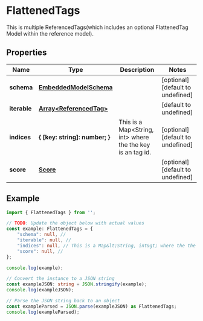 
# FlattenedTags

This is multiple ReferencedTags(which includes an optional FlattenedTag Model within the reference model).

## Properties

Name | Type | Description | Notes
------------ | ------------- | ------------- | -------------
**schema** | [**EmbeddedModelSchema**](EmbeddedModelSchema) |  | [optional] [default to undefined]
**iterable** | [**Array&lt;ReferencedTag&gt;**](ReferencedTag) |  | [default to undefined]
**indices** | **\{ [key: string]: number; \}** | This is a Map&lt;String, int&gt; where the the key is an tag id. | [optional] [default to undefined]
**score** | [**Score**](Score) |  | [optional] [default to undefined]

## Example

```typescript
import { FlattenedTags } from '';

// TODO: Update the object below with actual values
const example: FlattenedTags = {
    "schema": null, // 
    "iterable": null, // 
    "indices": null, // This is a Map&lt;String, int&gt; where the the key is an tag id.
    "score": null, // 
};

console.log(example);

// Convert the instance to a JSON string
const exampleJSON: string = JSON.stringify(example);
console.log(exampleJSON);

// Parse the JSON string back to an object
const exampleParsed = JSON.parse(exampleJSON) as FlattenedTags;
console.log(exampleParsed);
```




